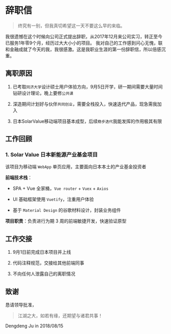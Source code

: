 # 辞职信

> 终究有一别，但我真切希望这一天不要这么早的来临。

我很遗憾在这个时候向公司正式提出辞职，从2017年12月来公司实习，转正至今已服务1年零9个月，经历过大大小小的项目。
我对自己的工作感到问心无愧，联和金融成就了今天的我，我很感激。这是我职业生涯的第一份辞职信，所以倍感沉重。

## 离职原因

1. 已考取`同济大学`设计硕士用户体验方向，9月5日开学，研一期间需要大量时间钻研设计理论，晚上要修`公共课`

2. 深造期间计划好与伙伴`共同创业`，需要全栈投入，快速迭代产品，现急需我加入

3. 日本SolarValue移动端项目基本成型，后续`稳步迭代`我能发挥的作用极其有限

## 工作回顾

### 1. Solar Value 日本新能源产业基金项目

该项目为移动端 `WebApp` 单页应用，主要面向日本本土的产业基金投资者

**前端技术栈**：

- SPA + Vue 全家桶，`Vue router` + `Vuex` + `Axios`

- UI 基础框架使用 `Vuetify`，注重用户体验

- 基于 `Material Design` 的谷歌材料设计，封装业务组件

**项目职责**：负责进行为期 3 周的前端敏捷开发，快速验证原型

## 工作交接

1. 9月1日前完成日本项目并上线

2. 代码注释规范，交接给其他前端同事

3. 不向任何人泄露自己的离职情况

## 致谢

恳请领导批准，

> 江湖之大，如若有缘，还期望与诸君共事！

Dengdeng Ju in 2018/08/15